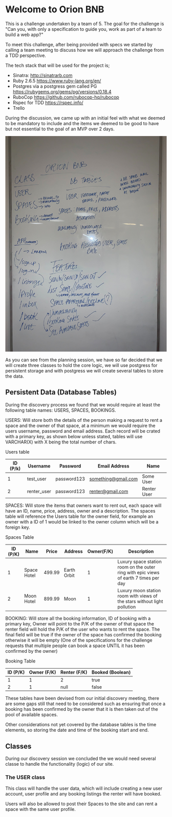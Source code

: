# Welcome to Orion BNB

This is a challenge undertaken by a team of 5. The goal for the challenge is "Can you, with only a specification to guide you, work as part of a team to build a web app?"

To meet this challenge, after being provided with specs we started by calling a team meeting to discuss how we will approach the challenge
from a TDD perspective. 

The tech stack that will be used for the project is;

* Sinatra: http://sinatrarb.com
* Ruby 2.6.5 https://www.ruby-lang.org/en/
* Postgres via a postgress gem called PG https://rubygems.org/gems/pg/versions/0.18.4
* RuboCop https://github.com/rubocop-hq/rubocop
* Rspec for TDD https://rspec.info/
* Trello 

During the discussion, we came up with an initial feel with what we deemed to be mandatory to include and the items we deemed to be good to have
but not essential to the goal of an MVP over 2 days.

[logo]: /dev/images/planning.jpg "Planning Session"
![logo]

As you can see from the planning session, we have so far decided that we will create three classes to hold the core logic, we will use postgress for persistent storage
and with postgress we will create several tables to store the data.

## Persistent Data (Database Tables)

During the discovery process we found that we would require at least the following table names: USERS, SPACES, BOOKINGS.

USERS: Will store both the details of the person making a request to rent a space and the owner of that space, at a minimum we
would require the users username, password and email address. Each record will be crated with a primary key, as shown below unless stated, tables will
use VARCHAR(X) with X being the total number of chars.

Users table

|ID (P/k) | Username | Password | Email Address | Name|
|---------|----------|----------|---------------|-----|
|1|test_user|password123|something@gmail.com| Some User|
|2|renter_user|password123|renter@gmail.com| Renter User|

SPACES: Will store the items that owners want to rent out, each space will have an ID, name, price, address, owner and a description.
The spaces table will reference the Users table for the owner field, for example an owner with a ID of 1 would be linked to the 
owner column which will be a foreign key.

Spaces Table

|ID (P/K) | Name | Price | Address | Owner(F/K) | Description|
|---------|------|-------|---------|-------|------------|
|1| Space Hotel | 499.99 | Earth Orbit | 1 |Luxury space station room on the outer ring with epic views of earth 7 times per day|
|2| Moon Hotel | 899.99 | Moon | 1 |Luxury moon station room with views of the stars without light pollution|

BOOKING: Will store all the booking information, ID of booking with a primary key, Owner will point to the P/K of the owner of that space
the renter field will hold the P/K of the user who wants to rent the space. The final field will be true if the owner of the space
has confirmed the booking otherwise it will be empty (One of the specifications for the challenge requests that multiple people can book a space UNTIL it has 
been confirmed by the owner)

Booking Table

|ID (P/K)| Owner (F/K) | Renter (F/K) | Booked (Boolean) |
|--------|-------------|--------------|------------------|
| 1 | 1 | 2 | true |
| 2 | 1 | null | false

These tables have been devised from our initial discovery meeting, there are some gaps still that need to be considered such as ensuring that once a booking
has been confirmed by the owner that it is then taken out of the pool of available spaces.

Other considerations not yet covered by the database tables is the time elements, so storing the date and time of the booking start and end.


## Classes

During our discovery session we concluded the we would need several classe to handle the functionality (logic) of our site.

### The USER class

This class will handle the user data, which will include creating a new user account, user profile and any booking listings the renter will have booked.

Users will also be allowed to post their Spaces to the site and can rent a space with the same user profile.



